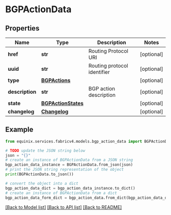 # BGPActionData


## Properties

Name | Type | Description | Notes
------------ | ------------- | ------------- | -------------
**href** | **str** | Routing Protocol URI | [optional] 
**uuid** | **str** | Routing protocol identifier | [optional] 
**type** | [**BGPActions**](BGPActions.md) |  | [optional] 
**description** | **str** | BGP action description | [optional] 
**state** | [**BGPActionStates**](BGPActionStates.md) |  | [optional] 
**changelog** | [**Changelog**](Changelog.md) |  | [optional] 

## Example

```python
from equinix.services.fabricv4.models.bgp_action_data import BGPActionData

# TODO update the JSON string below
json = "{}"
# create an instance of BGPActionData from a JSON string
bgp_action_data_instance = BGPActionData.from_json(json)
# print the JSON string representation of the object
print(BGPActionData.to_json())

# convert the object into a dict
bgp_action_data_dict = bgp_action_data_instance.to_dict()
# create an instance of BGPActionData from a dict
bgp_action_data_form_dict = bgp_action_data.from_dict(bgp_action_data_dict)
```
[[Back to Model list]](../README.md#documentation-for-models) [[Back to API list]](../README.md#documentation-for-api-endpoints) [[Back to README]](../README.md)


